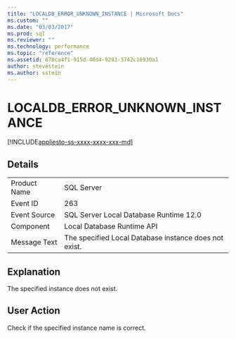 ```yaml
---
title: "LOCALDB_ERROR_UNKNOWN_INSTANCE | Microsoft Docs"
ms.custom: ""
ms.date: "03/03/2017"
ms.prod: sql
ms.reviewer: ""
ms.technology: performance
ms.topic: "reference"
ms.assetid: 67bca4f1-915d-46d4-9293-3742c16930a1
author: stevestein
ms.author: sstein
---
```

# LOCALDB_ERROR_UNKNOWN_INSTANCE
[!INCLUDE[appliesto-ss-xxxx-xxxx-xxx-md](../../includes/appliesto-ss-xxxx-xxxx-xxx-md.md)]
    
## Details  
  
|||  
|-|-|  
|Product Name|SQL Server|  
|Event ID|263|  
|Event Source|SQL Server Local Database Runtime 12.0|  
|Component|Local Database Runtime API|  
|Message Text|The specified Local Database instance does not exist.|  
  
## Explanation  
 The specified instance does not exist.  
  
## User Action  
 Check if the specified instance name is correct.  
  
  
